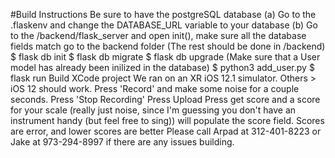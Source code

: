 #Build Instructions
Be sure to have the postgreSQL database
(a) Go to the .flaskenv and change the DATABASE_URL variable to your database (b) Go to the /backend/flask_server and open init(), make sure all the database fields match
go to the backend folder (The rest should be done in /backend)
$ flask db init
$ flask db migrate
$ flask db upgrade
(Make sure that a User model has already been inilized in the database) $ python3 add_user.py
$ flask run
Build XCode project
We ran on an XR iOS 12.1 simulator. Others > iOS 12 should work.
Press 'Record' and make some noise for a couple seconds. Press 'Stop Recording'
Press Upload
Press get score and a score for your scale (really just noise, since I'm guessing you don't have an instrument handy (but feel free to sing)) will populate the score field. Scores are error, and lower scores are better
Please call Arpad at 312-401-8223 or Jake at 973-294-8997 if there are any issues building.
